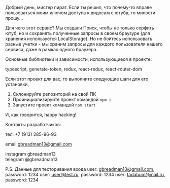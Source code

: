 Добрый день, мистер пират.
Если ты решил, что почему-то вправе пользоваться моим ключом доступа к видосам с ютуба, то милости прошу...

Для чего этот сервис?
Мы создали Поиск, чтобы не только серфить ютуб, но и сохранять полученные запросы в своем браузуре (для хранения используется LocalStorage).
Но не бойтесь использовать разные учетки - мы храним запросы для каждого пользователя нашего сервиса, даже в рамках одного браузера.

Основные библиотеки и зависимости, использующиеся в проекте:

typescript, generate-token, redux, react-redux, react-router-dom

Если этот проект для вас, то выполните следующие шаги для его установки,

1. Склонируйте репозиторий на свой ПК
2. Проинициализируйте проект командой `npm i`
3. Запустите проект командой `npm start`

И, как говорится, happy hacking!

Контакты разработчиков:

тел. +7 (913) 285-96-93

email gbreadman13@gmail.com

instagram gbreadman13 <br />
telegram @gbreadman13


P.S.
Данные для тесторивания входа
user: gbreadman13@gmail.com, password: 1234
user: user@test.ru, password: 1234
user: tadabum@mail.ru, password: 1234
